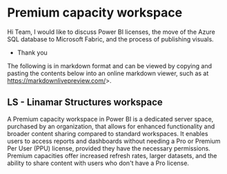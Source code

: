 # Premium capacity workspace

Hi Team,
I would like to discuss Power BI licenses, the move of the Azure SQL database to Microsoft Fabric, and the process of publishing visuals.

- Thank you

The following is in markdown format and can be viewed by copying and pasting the contents below into an online markdown viewer, such as at <https://markdownlivepreview.com/>>.

## LS - Linamar Structures workspace

A Premium capacity workspace in Power BI is a dedicated server space, purchased by an organization, that allows for enhanced functionality and broader content sharing compared to standard workspaces. It enables users to access reports and dashboards without needing a Pro or Premium Per User (PPU) license, provided they have the necessary permissions. Premium capacities offer increased refresh rates, larger datasets, and the ability to share content with users who don't have a Pro license.
